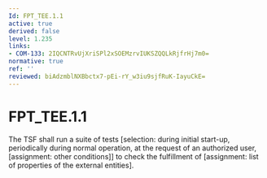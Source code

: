 ```yaml
---
Id: FPT_TEE.1.1
active: true
derived: false
level: 1.235
links:
- COM-133: 2IQCNTRvUjXriSPl2xSOEMzrvIUKSZQQLkRjfrHj7m0=
normative: true
ref: ''
reviewed: biAdzmblNXBbctx7-pEi-rY_w3iu9sjfRuK-IayuCkE=
---
```


# FPT_TEE.1.1

The TSF shall run a suite of tests [selection: during initial start-up, periodically during normal operation, at the request of an authorized user, [assignment: other conditions]] to check the fulfillment of [assignment: list of properties of the external entities].